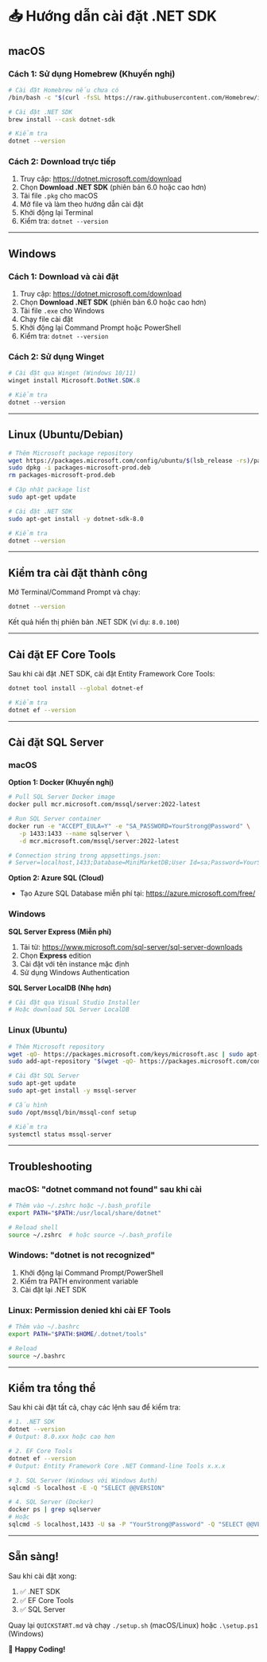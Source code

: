 # 📥 Hướng dẫn cài đặt .NET SDK

## macOS

### Cách 1: Sử dụng Homebrew (Khuyến nghị)

```bash
# Cài đặt Homebrew nếu chưa có
/bin/bash -c "$(curl -fsSL https://raw.githubusercontent.com/Homebrew/install/HEAD/install.sh)"

# Cài đặt .NET SDK
brew install --cask dotnet-sdk

# Kiểm tra
dotnet --version
```

### Cách 2: Download trực tiếp

1. Truy cập: https://dotnet.microsoft.com/download
2. Chọn **Download .NET SDK** (phiên bản 6.0 hoặc cao hơn)
3. Tải file `.pkg` cho macOS
4. Mở file và làm theo hướng dẫn cài đặt
5. Khởi động lại Terminal
6. Kiểm tra: `dotnet --version`

---

## Windows

### Cách 1: Download và cài đặt

1. Truy cập: https://dotnet.microsoft.com/download
2. Chọn **Download .NET SDK** (phiên bản 6.0 hoặc cao hơn)
3. Tải file `.exe` cho Windows
4. Chạy file cài đặt
5. Khởi động lại Command Prompt hoặc PowerShell
6. Kiểm tra: `dotnet --version`

### Cách 2: Sử dụng Winget

```powershell
# Cài đặt qua Winget (Windows 10/11)
winget install Microsoft.DotNet.SDK.8

# Kiểm tra
dotnet --version
```

---

## Linux (Ubuntu/Debian)

```bash
# Thêm Microsoft package repository
wget https://packages.microsoft.com/config/ubuntu/$(lsb_release -rs)/packages-microsoft-prod.deb -O packages-microsoft-prod.deb
sudo dpkg -i packages-microsoft-prod.deb
rm packages-microsoft-prod.deb

# Cập nhật package list
sudo apt-get update

# Cài đặt .NET SDK
sudo apt-get install -y dotnet-sdk-8.0

# Kiểm tra
dotnet --version
```

---

## Kiểm tra cài đặt thành công

Mở Terminal/Command Prompt và chạy:

```bash
dotnet --version
```

Kết quả hiển thị phiên bản .NET SDK (ví dụ: `8.0.100`)

---

## Cài đặt EF Core Tools

Sau khi cài đặt .NET SDK, cài đặt Entity Framework Core Tools:

```bash
dotnet tool install --global dotnet-ef

# Kiểm tra
dotnet ef --version
```

---

## Cài đặt SQL Server

### macOS

**Option 1: Docker (Khuyến nghị)**

```bash
# Pull SQL Server Docker image
docker pull mcr.microsoft.com/mssql/server:2022-latest

# Run SQL Server container
docker run -e "ACCEPT_EULA=Y" -e "SA_PASSWORD=YourStrong@Password" \
   -p 1433:1433 --name sqlserver \
   -d mcr.microsoft.com/mssql/server:2022-latest

# Connection string trong appsettings.json:
# Server=localhost,1433;Database=MiniMarketDB;User Id=sa;Password=YourStrong@Password;TrustServerCertificate=True
```

**Option 2: Azure SQL (Cloud)**

- Tạo Azure SQL Database miễn phí tại: https://azure.microsoft.com/free/

### Windows

**SQL Server Express (Miễn phí)**

1. Tải từ: https://www.microsoft.com/sql-server/sql-server-downloads
2. Chọn **Express** edition
3. Cài đặt với tên instance mặc định
4. Sử dụng Windows Authentication

**SQL Server LocalDB (Nhẹ hơn)**

```bash
# Cài đặt qua Visual Studio Installer
# Hoặc download SQL Server LocalDB
```

### Linux (Ubuntu)

```bash
# Thêm Microsoft repository
wget -qO- https://packages.microsoft.com/keys/microsoft.asc | sudo apt-key add -
sudo add-apt-repository "$(wget -qO- https://packages.microsoft.com/config/ubuntu/$(lsb_release -rs)/mssql-server-2022.list)"

# Cài đặt SQL Server
sudo apt-get update
sudo apt-get install -y mssql-server

# Cấu hình
sudo /opt/mssql/bin/mssql-conf setup

# Kiểm tra
systemctl status mssql-server
```

---

## Troubleshooting

### macOS: "dotnet command not found" sau khi cài

```bash
# Thêm vào ~/.zshrc hoặc ~/.bash_profile
export PATH="$PATH:/usr/local/share/dotnet"

# Reload shell
source ~/.zshrc  # hoặc source ~/.bash_profile
```

### Windows: "dotnet is not recognized"

1. Khởi động lại Command Prompt/PowerShell
2. Kiểm tra PATH environment variable
3. Cài đặt lại .NET SDK

### Linux: Permission denied khi cài EF Tools

```bash
# Thêm vào ~/.bashrc
export PATH="$PATH:$HOME/.dotnet/tools"

# Reload
source ~/.bashrc
```

---

## Kiểm tra tổng thể

Sau khi cài đặt tất cả, chạy các lệnh sau để kiểm tra:

```bash
# 1. .NET SDK
dotnet --version
# Output: 8.0.xxx hoặc cao hơn

# 2. EF Core Tools
dotnet ef --version
# Output: Entity Framework Core .NET Command-line Tools x.x.x

# 3. SQL Server (Windows với Windows Auth)
sqlcmd -S localhost -E -Q "SELECT @@VERSION"

# 4. SQL Server (Docker)
docker ps | grep sqlserver
# Hoặc
sqlcmd -S localhost,1433 -U sa -P "YourStrong@Password" -Q "SELECT @@VERSION"
```

---

## Sẵn sàng!

Sau khi cài đặt xong:

1. ✅ .NET SDK
2. ✅ EF Core Tools
3. ✅ SQL Server

Quay lại `QUICKSTART.md` và chạy `./setup.sh` (macOS/Linux) hoặc `.\setup.ps1` (Windows)

🚀 **Happy Coding!**
